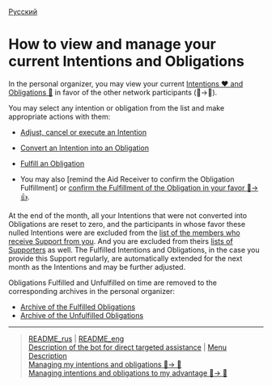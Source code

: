 [Русский](../../documents/actions/show_int_obl.md)

# How to view and manage your current Intentions and Obligations

In the personal organizer, you may view your current [Intentions ❤️ and Obligations 🤝](../glossary/glossary.md) in favor of the other network participants (👤->👥).

You may select any intention or obligation from the list and make appropriate actions with them:
- [Adjust, cancel or execute an Intention](correction_my_intention.md)
- [Convert an Intention into an Obligation](creation_of_obligation.md)
- [Fulfill an Obligation](money_transfer.md)

- You may also [remind the Aid Receiver to confirm the Obligation Fulfillment] or [confirm the Fulfillment of the Obligation in your favor 🤝-> 👍](confirmation_of_transfer.md).

At the end of the month, all your Intentions that were not converted into Obligations are reset to zero, and the participants in whose favor these nulled Intentions were are excluded from the [list of the members who receive Support from you](list_my_people.md). And you are excluded from theirs [lists of Supporters](list_other_people.md) as well.
The Fulfilled Intentions and Obligations, in the case you provide this Support regularly, are automatically extended for the next month as the Intentions and may be further adjusted.

Obligations Fulfilled and Unfulfilled on time are removed to the corresponding archives in the personal organizer:
- [Archive of the Fulfilled Obligations](archive_my.md)
- [Archive of the Unfulfilled Obligations](archive.md)

---
> [README_rus](../../README.md)  |  [README_eng](../../README_eng.md)     
> [Description of the bot for direct targeted assistance](../../documents_eng/index.md)   | [Menu Description](../faq/menu.md)  
> [Managing my intentions and obligations 👤-> 👥](../actions/show_int_obl.md)  
> [Managing intentions and obligations to my advantage 👥-> 👤](../actions/show_int_obl_for_me.md) 

